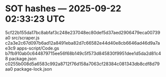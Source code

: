 # SOT hashes — 2025-09-22 02:33:23 UTC

5cf22b155da17bc8abfaf3c248e237048ec80def5d37aed2906479eca00739a0  src/scraper.js
c2a3e2c67d097b6ad12a8491eba82d7c66582e44d40e8cb6646ad46d9a7ae3c9  apps-script/Code.gs
b7fb910ab0c644879715ee56f68b149c5f573d845830f9951dee1d5da2d81c48  package.json
c0255b008d5a6583c992a8712f76d158a7063cf28384c081343db8cdf8d79aa0  package-lock.json
